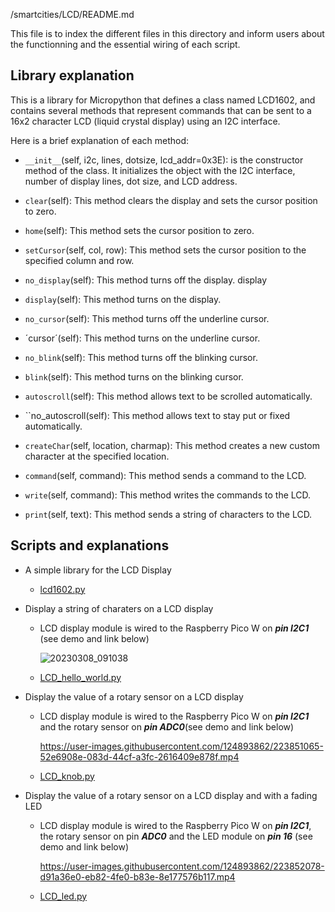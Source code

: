 /smartcities/LCD/README.md

This file is to index the different files in this directory and inform users about the functionning and the essential wiring of each script. 

## Library explanation

  This is a  library for Micropython that defines a class named LCD1602, and contains several methods that represent commands that can be sent to a 16x2 character LCD (liquid crystal display) using an I2C interface.

  Here is a brief explanation of each method:

  - `__init__`(self, i2c, lines, dotsize, lcd_addr=0x3E): is the constructor method of the class. It initializes the object with the I2C interface, number of display lines, dot size, and LCD address.

  - `clear`(self): This method clears the display and sets the cursor position to zero.

  - `home`(self): This method sets the cursor position to zero.

  - `setCursor`(self, col, row): This method sets the cursor position to the specified column and row.

  - `no_display`(self): This method turns off the display.
display
  - `display`(self): This method turns on the display.

  - `no_cursor`(self): This method turns off the underline cursor.

  - ´cursor´(self): This method turns on the underline cursor.

  - `no_blink`(self): This method turns off the blinking cursor.

  - `blink`(self): This method turns on the blinking cursor.

  - `autoscroll`(self): This method allows text to be scrolled automatically.
  
  - ``no_autoscroll(self): This method allows text to stay put or fixed automatically.

  - `createChar`(self, location, charmap): This method creates a new custom character at the specified location.

  - `command`(self, command): This method sends a command to the LCD.

  - `write`(self, command): This method writes the commands to the LCD.

  - `print`(self, text): This method sends a string of characters to the LCD.

## Scripts and explanations

* A simple library for the LCD Display
  - [lcd1602.py](https://github.com/HEPL-Galhardo/smartcities/blob/main/LCD/lcd1602.py)

* Display a string of charaters on a LCD display
  - LCD display module is wired to the Raspberry Pico W on ***pin I2C1*** (see demo and link below)
  
      ![20230308_091038](https://user-images.githubusercontent.com/124893862/223850877-f353c863-0fbb-4828-8274-06ffe1368471.jpg)

  - [LCD_hello_world.py](https://github.com/HEPL-Galhardo/smartcities/blob/main/LCD/LCD_hello_world.py)
  
* Display the value of a rotary sensor on a LCD display
  - LCD display module is wired to the Raspberry Pico W on ***pin I2C1*** and the rotary sensor on ***pin ADC0***(see demo and link below)

      https://user-images.githubusercontent.com/124893862/223851065-52e6908e-083d-44cf-a3fc-2616409e878f.mp4

  - [LCD_knob.py](https://github.com/HEPL-Galhardo/smartcities/blob/main/LCD/LCD_knob.py)
  
* Display the value of a rotary sensor on a LCD display and with a fading LED
  - LCD display module is wired to the Raspberry Pico W on ***pin I2C1***, the rotary sensor on pin ***ADC0*** and the LED module on ***pin 16*** (see demo and link below)
  
      https://user-images.githubusercontent.com/124893862/223852078-d91a36e0-eb82-4fe0-b83e-8e177576b117.mp4

  - [LCD_led.py](https://github.com/HEPL-Galhardo/smartcities/blob/main/LCD/LCD_led.py)
